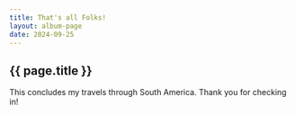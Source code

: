 ```yaml
---
title: That's all Folks!
layout: album-page
date: 2024-09-25
---
```

## {{ page.title }}
This concludes my travels through South America. Thank you for checking in!